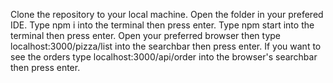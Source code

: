 Clone the repository to your local machine.
Open the folder in your prefered IDE.
Type npm i into the terminal then press enter.
Type npm start into the terminal then press enter.
Open your preferred browser then type localhost:3000/pizza/list into the searchbar then press enter.
If you want to see the orders type localhost:3000/api/order into the browser's searchbar then press enter.
